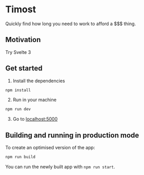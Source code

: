 # Timost

Quickly find how long you need to work to afford a $$$ thing.

## Motivation

Try Svelte 3

## Get started

1. Install the dependencies

```bash
npm install
```

2. Run in your machine

```bash
npm run dev
```

3. Go to [localhost:5000](http://localhost:5000)

## Building and running in production mode

To create an optimised version of the app:

```bash
npm run build
```

You can run the newly built app with `npm run start`.